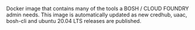 Docker image that contains many of the tools a BOSH / CLOUD FOUNDRY admin needs.  This image is automatically updated as new credhub, uaac, bosh-cli and ubuntu 20.04 LTS releases are published. 
